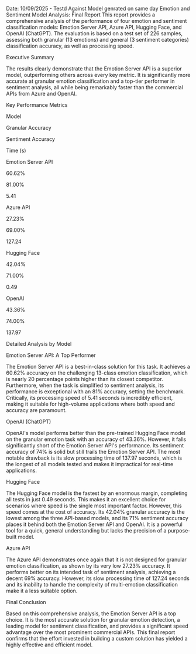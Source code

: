 Date: 10/09/2025 - Testd Against Model genrated on same day 
Emotion and Sentiment Model Analysis: Final Report
This report provides a comprehensive analysis of the performance of four emotion and sentiment classification models: Emotion Server API, Azure API, Hugging Face, and OpenAI (ChatGPT). The evaluation is based on a test set of 226 samples, assessing both granular (13 emotions) and general (3 sentiment categories) classification accuracy, as well as processing speed.

Executive Summary

The results clearly demonstrate that the Emotion Server API is a superior model, outperforming others across every key metric. It is significantly more accurate at granular emotion classification and a top-tier performer in sentiment analysis, all while being remarkably faster than the commercial APIs from Azure and OpenAI.

Key Performance Metrics

Model

Granular Accuracy

Sentiment Accuracy

Time (s)

Emotion Server API

60.62%

81.00%

5.41

Azure API

27.23%

69.00%

127.24

Hugging Face

42.04%

71.00%

0.49

OpenAI

43.36%

74.00%

137.97

Detailed Analysis by Model

Emotion Server API: A Top Performer

The Emotion Server API is a best-in-class solution for this task. It achieves a 60.62% accuracy on the challenging 13-class emotion classification, which is nearly 20 percentage points higher than its closest competitor. Furthermore, when the task is simplified to sentiment analysis, its performance is exceptional with an 81% accuracy, setting the benchmark. Critically, its processing speed of 5.41 seconds is incredibly efficient, making it suitable for high-volume applications where both speed and accuracy are paramount.

OpenAI (ChatGPT)

OpenAI's model performs better than the pre-trained Hugging Face model on the granular emotion task with an accuracy of 43.36%. However, it falls significantly short of the Emotion Server API's performance. Its sentiment accuracy of 74% is solid but still trails the Emotion Server API. The most notable drawback is its slow processing time of 137.97 seconds, which is the longest of all models tested and makes it impractical for real-time applications.

Hugging Face

The Hugging Face model is the fastest by an enormous margin, completing all tests in just 0.49 seconds. This makes it an excellent choice for scenarios where speed is the single most important factor. However, this speed comes at the cost of accuracy. Its 42.04% granular accuracy is the lowest among the three API-based models, and its 71% sentiment accuracy places it behind both the Emotion Server API and OpenAI. It is a powerful tool for a quick, general understanding but lacks the precision of a purpose-built model.

Azure API

The Azure API demonstrates once again that it is not designed for granular emotion classification, as shown by its very low 27.23% accuracy. It performs better on its intended task of sentiment analysis, achieving a decent 69% accuracy. However, its slow processing time of 127.24 seconds and its inability to handle the complexity of multi-emotion classification make it a less suitable option.

Final Conclusion

Based on this comprehensive analysis, the Emotion Server API is a top choice. It is the most accurate solution for granular emotion detection, a leading model for sentiment classification, and provides a significant speed advantage over the most prominent commercial APIs. This final report confirms that the effort invested in building a custom solution has yielded a highly effective and efficient model.
